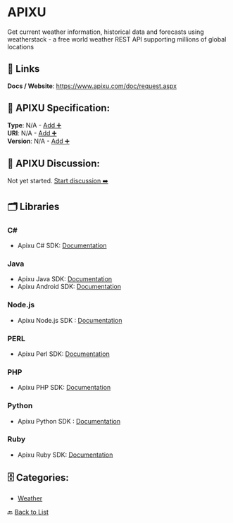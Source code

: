 # APIXU

Get current weather information, historical data and forecasts using weatherstack - a free world weather REST API supporting millions of global locations

##  🔗 Links
**Docs / Website**: https://www.apixu.com/doc/request.aspx

## 🧬 APIXU Specification:
**Type**: N/A - [Add ➕](https://github.com/apis-list/apis-list/edit/main/apis/apixu/apixu.yaml)  
**URI**: N/A - [Add ➕](https://github.com/apis-list/apis-list/edit/main/apis/apixu/apixu.yaml)  
**Version**: N/A - [Add ➕](https://github.com/apis-list/apis-list/edit/main/apis/apixu/apixu.yaml)

## 💬 APIXU Discussion:
Not yet started. [Start discussion ➡️](https://github.com/apis-list/apis-list/discussions/new)

## 🗂️ Libraries
### C#
- Apixu C# SDK: [Documentation](https://github.com/apixu/apixu-csharp)
### Java
- Apixu Java SDK: [Documentation](https://github.com/apixu/apixu-java)
- Apixu Android SDK: [Documentation](https://github.com/apixu/apixu-android)
### Node.js
- Apixu Node.js SDK : [Documentation](https://github.com/apixu/apixu-nodejs)
### PERL
- Apixu Perl SDK: [Documentation](https://github.com/apixu/apixu-perl)
### PHP
- Apixu PHP SDK: [Documentation](https://github.com/apixu/apixu-php)
### Python
- Apixu Python SDK : [Documentation](https://github.com/apixu/apixu-python)
### Ruby
- Apixu Ruby SDK: [Documentation](https://github.com/apixu/apixu-ruby)


## 🗄️ Categories:
- [Weather](https://github.com/apis-list/apis-list#weather-)

🔙  [Back to List](https://github.com/apis-list/apis-list)
